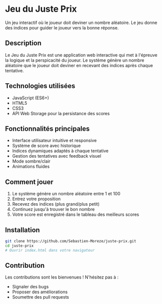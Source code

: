 # Jeu du Juste Prix

Un jeu interactif où le joueur doit deviner un nombre aléatoire. Le jeu donne des indices pour guider le joueur vers la bonne réponse.

## Description
Le Jeu du Juste Prix est une application web interactive qui met à l'épreuve la logique et la perspicacité du joueur. Le système génère un nombre aléatoire que le joueur doit deviner en recevant des indices après chaque tentative.

## Technologies utilisées
- JavaScript (ES6+)
- HTML5
- CSS3
- API Web Storage pour la persistance des scores

## Fonctionnalités principales
- Interface utilisateur intuitive et responsive
- Système de score avec historique
- Indices dynamiques adaptés à chaque tentative
- Gestion des tentatives avec feedback visuel
- Mode sombre/clair
- Animations fluides

## Comment jouer
1. Le système génère un nombre aléatoire entre 1 et 100
2. Entrez votre proposition
3. Recevez des indices (plus grand/plus petit)
4. Continuez jusqu'à trouver le bon nombre
5. Votre score est enregistré dans le tableau des meilleurs scores

## Installation
```bash
git clone https://github.com/Sebastien-Moreze/juste-prix.git
cd juste-prix
# Ouvrir index.html dans votre navigateur
```

## Contribution
Les contributions sont les bienvenues ! N'hésitez pas à :
- Signaler des bugs
- Proposer des améliorations
- Soumettre des pull requests 